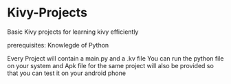 # Kivy-Projects
Basic Kivy projects for learning kivy efficiently

prerequisites: Knowlegde of Python

Every Project will contain a main.py and a .kv file
You can run the python file on your system
and Apk file for the same project will also be provided so that you can test it on your android phone 
